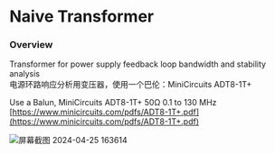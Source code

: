 # Naive Transformer

### Overview
Transformer for power supply feedback loop bandwidth and stability analysis   
电源环路响应分析用变压器，使用一个巴伦：MiniCircuits ADT8-1T+

Use a Balun, MiniCircuits ADT8-1T+ 50Ω 0.1 to 130 MHz [https://www.minicircuits.com/pdfs/ADT8-1T+.pdf](https://www.minicircuits.com/pdfs/ADT8-1T+.pdf)

![屏幕截图 2024-04-25 163614](https://github.com/AnterCreeper/Transformer/assets/30188772/2b421209-d370-4d0b-a0a5-03f3e71095d3)
